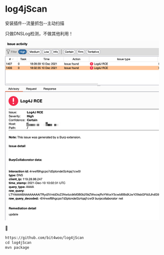 # log4jScan

安装插件--流量抓包--主动扫描

只做DNSLog检测，不做其他利用！

![image-20211210182402951](README.assets/image-20211210182402951.png)





```
https://github.com/bit4woo/log4jScan
cd log4jScan
mvn package
```

